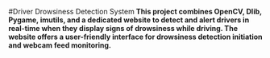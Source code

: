 </b>#Driver Drowsiness Detection System<b>
This project combines OpenCV, Dlib, Pygame, imutils, and a dedicated website to detect and alert drivers in real-time when they display signs of drowsiness while driving.
The website offers a user-friendly interface for drowsiness detection initiation and webcam feed monitoring.
